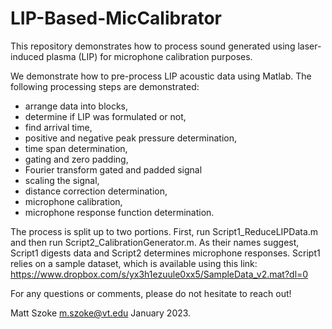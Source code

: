 # LIP-Based-MicCalibrator
This repository demonstrates how to process sound generated using laser-induced plasma (LIP) for microphone calibration purposes. 


We demonstrate how to pre-process LIP acoustic data using Matlab. 
The following processing steps are demonstrated:
- arrange data into blocks,
- determine if LIP was formulated or not, 
- find arrival time, 
- positive and negative peak pressure determination, 
- time span determination, 
- gating and zero padding, 
- Fourier transform gated and padded signal
- scaling the signal,
- distance correction determination,
- microphone calibration, 
- microphone response function determination. 

The process is split up to two portions. First, run Script1_ReduceLIPData.m and then run Script2_CalibrationGenerator.m.
As their names suggest, Script1 digests data and Script2 determines microphone responses. 
Script1 relies on a sample dataset, which is available using this link:
https://www.dropbox.com/s/yx3h1ezuule0xx5/SampleData_v2.mat?dl=0

For any questions or comments, please do not hesitate to reach out!

Matt Szoke
m.szoke@vt.edu
January 2023.
